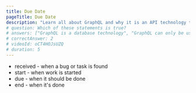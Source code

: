 ```yaml
---
title: Due Date
pageTitle: Due Date
description: "Learn all about GraphQL and why it is an API technology that's superior to REST. It is not only for React & Javascript developers but can be used for any API."
# question: Which of these statements is true?
# answers: ["GraphQL is a database technology", "GraphQL can only be used together with SQL", "GraphQL was invented by Facebook", "GraphQL was developed by Netflix and Coursera"]
# correctAnswer: 2
# videoId: oCT4HOJsUZQ
# duration: 5
---
```


- received - when a bug or task is found
- start - when work is started
- due - when it should be done
- end - when it's done
